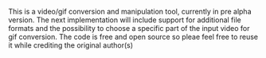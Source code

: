 This is a video/gif conversion and manipulation tool, currently in pre alpha version. 
The next implementation will include support for additional file formats and the possibility to choose a specific part of the input video for gif conversion.
The code is free and open source so pleae feel free to reuse it while crediting the original author(s)
